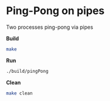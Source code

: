 # Ping-Pong on pipes

Two processes ping-pong via pipes 

**Build**

```bash
make
```

**Run**

```bash
./build/pingPong
```

**Clean**

```bash
make clean
```